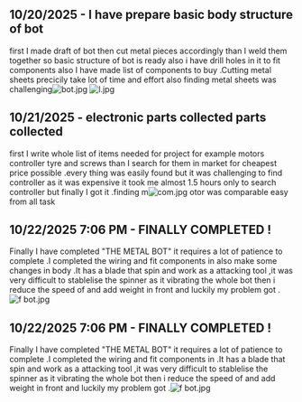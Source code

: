 <!--
  ===================    !!READ THIS NOTICE!!   ====================
  DO NOT edit this file manually. Your changes WILL BE OVERWRITTEN!
  This journal is auto generated and updated by Hack Club Blueprint.
  To edit this file, please edit your journal entries on Blueprint.
  ==================================================================
-->

## 10/20/2025 - I have prepare basic body structure of bot  

first I made draft of bot then cut metal pieces accordingly than I weld them together so basic structure of bot is ready also i have drill holes in it to fit components also I have made list of components to buy .Cutting metal sheets precicily take lot of time and effort also finding metal sheets was challenging![bot.jpg](https://blueprint.hackclub.com/user-attachments/blobs/proxy/eyJfcmFpbHMiOnsiZGF0YSI6MzU0MSwicHVyIjoiYmxvYl9pZCJ9fQ==--67594144779b299cb318b2dcc723be21c0397f0d/bot.jpg)
![l.jpg](https://blueprint.hackclub.com/user-attachments/blobs/proxy/eyJfcmFpbHMiOnsiZGF0YSI6MzUzOCwicHVyIjoiYmxvYl9pZCJ9fQ==--7bc27c2a7aa4f153c1704288cfa931d77eef7ce9/l.jpg)
  

## 10/21/2025 - electronic parts collected parts collected   

first I write whole list of items needed for project for example motors controller tyre and screws than I search for them in market for cheapest price possible .every thing was easily found but it was challenging to find controller as it was expensive it took me almost 1.5 hours only to search controller but finally I got it .finding m![com.jpg](https://blueprint.hackclub.com/user-attachments/blobs/proxy/eyJfcmFpbHMiOnsiZGF0YSI6MzgwNCwicHVyIjoiYmxvYl9pZCJ9fQ==--11d63a727cf332096eefc2bf4fd51a7ed37e9c7b/com.jpg)
otor was comparable easy from all task   

## 10/22/2025 7:06 PM - FINALLY COMPLETED !  

Finally I have completed "THE METAL BOT" it requires a lot of patience to complete .I completed the wiring and fit components in also make some changes in body   .It has a blade that spin and work as a attacking tool ,it was very difficult to stablelise the spinner as it vibrating the whole bot then i reduce the speed of and add weight in front and luckily my problem got .![f bot.jpg](https://blueprint.hackclub.com/user-attachments/blobs/proxy/eyJfcmFpbHMiOnsiZGF0YSI6NDM5NSwicHVyIjoiYmxvYl9pZCJ9fQ==--44ee3d289ec1302bd48128c5598bf21dbd0cc2a6/f%20bot.jpg)
  

## 10/22/2025 7:06 PM - FINALLY COMPLETED !  

Finally I have completed "THE METAL BOT" it requires a lot of patience to complete .I completed the wiring and fit components in .It has a blade that spin and work as a attacking tool ,it was very difficult to stablelise the spinner as it vibrating the whole bot then i reduce the speed of and add weight in front and luckily my problem got .![f bot.jpg](https://blueprint.hackclub.com/user-attachments/blobs/proxy/eyJfcmFpbHMiOnsiZGF0YSI6NDM5NSwicHVyIjoiYmxvYl9pZCJ9fQ==--44ee3d289ec1302bd48128c5598bf21dbd0cc2a6/f%20bot.jpg)
  

